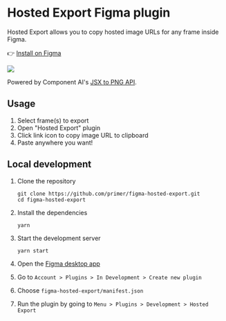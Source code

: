 # Hosted Export Figma plugin

Hosted Export allows you to copy hosted image URLs for any frame inside Figma.

👉 [Install on Figma](https://www.figma.com/community/plugin/886688414738743606/Hosted-Export)

![](https://compai.pub/v1/png/e94f9532eaee3bc0f833d3016a59afadd8b795d0d04311e3b9c9b388e650256b)

Powered by Component AI's [JSX to PNG API]().

## Usage

1. Select frame(s) to export
1. Open "Hosted Export" plugin
1. Click link icon to copy image URL to clipboard
1. Paste anywhere you want!


## Local development

1. Clone the repository

   ```shell
   git clone https://github.com/primer/figma-hosted-export.git
   cd figma-hosted-export
   ```

1. Install the dependencies

   ```shell
   yarn
   ```

1. Start the development server

   ```
   yarn start
   ```

1. Open the [Figma desktop app](https://www.figma.com/downloads/)

1. Go to `Account > Plugins > In Development > Create new plugin`

1. Choose `figma-hosted-export/manifest.json`

1. Run the plugin by going to `Menu > Plugins > Development > Hosted Export`
